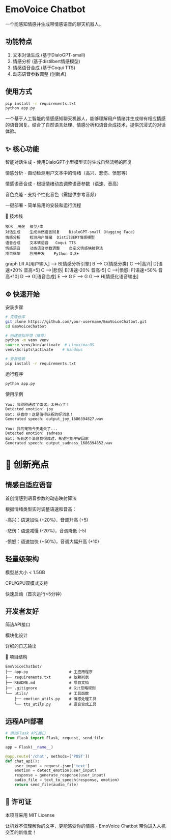 # EmoVoice Chatbot

一个能感知情感并生成带情感语音的聊天机器人。

## 功能特点
1. 文本对话生成 (基于DialoGPT-small)
2. 情感分析 (基于distilbert情感模型)
3. 情感语音合成 (基于Coqui TTS)
4. 动态语音参数调整 (创新点)

## 使用方式
```bash
pip install -r requirements.txt
python app.py
```

一个基于人工智能的情感感知聊天机器人，能够理解用户情绪并生成带有相应情感的语音回复。结合了自然语言处理、情感分析和语音合成技术，提供沉浸式的对话体验。

## ✨ 核心功能
智能对话生成 - 使用DialoGPT小型模型实时生成自然流畅的回复

情感分析 - 自动检测用户文本中的情绪（高兴、悲伤、愤怒等）

情感语音合成 - 根据情绪动态调整语音参数（语速、音高）

音色克隆 - 支持个性化音色（需提供参考音频）

一键部署 - 简单易用的安装和运行流程

🚀 技术栈
```text
技术	用途	模型/库
对话生成	生成自然语言回复	DialoGPT-small (Hugging Face)
情感分析	检测用户情绪	DistilBERT情感模型
语音合成	文本转语音	Coqui TTS
情感语音	动态语音参数调整	自定义情感映射算法
项目框架	应用开发	Python 3.8+
```
graph LR
A[用户输入] --> B[情感分析引擎]
B --> C{情感分类}
C -->|高兴| D[语速+20% 音高+5]
C -->|悲伤| E[语速-20% 音高-5]
C -->|愤怒| F[语速+50% 音高+10]
D --> G[语音合成]
E --> G
F --> G
G --> H[情感化语音输出]

## ⚙️ 快速开始
安装步骤
```bash
# 克隆仓库
git clone https://github.com/your-username/EmoVoiceChatbot.git
cd EmoVoiceChatbot

# 创建虚拟环境（推荐）
python -m venv venv
source venv/bin/activate  # Linux/macOS
venv\Scripts\activate    # Windows

# 安装依赖
pip install -r requirements.txt
```
运行程序
```bash
python app.py
```
使用示例
```text
You: 我刚刚通过了面试，太开心了！
Detected emotion: joy
Bot: 恭喜你！这是值得庆祝的好消息！
Generated speech: output_joy_1686394827.wav

You: 我的宠物今天走失了...
Detected emotion: sadness
Bot: 听到这个消息我很难过，希望它能平安回家
Generated speech: output_sadness_1686394852.wav
```
# 🎯 创新亮点
## 情感自适应语音

首创情感到语音参数的动态映射算法

根据情绪类型实时调整语速和音高：

 -高兴：语速加快 (+20%)，音调升高 (+5)

 -悲伤：语速减慢 (-20%)，音调降低 (-5)

 -愤怒：语速加快 (+50%)，音调大幅升高 (+10)

## 轻量级架构

模型总大小 < 1.5GB

CPU/GPU双模式支持

快速启动（首次运行<5分钟）

## 开发者友好

简洁API接口

模块化设计

详细的日志输出

📁 项目结构
```text
EmoVoiceChatbot/
├── app.py                  # 主应用程序
├── requirements.txt        # 依赖列表
├── README.md               # 项目文档
├── .gitignore              # Git忽略规则
└── utils/                  # 工具函数
    ├── emotion_utils.py    # 情感处理工具
    └── tts_utils.py        # 语音合成工具
```
## 远程API部署
```python
# 添加Flask API接口
from flask import Flask, request, send_file

app = Flask(__name__)

@app.route('/chat', methods=['POST'])
def chat_api():
    user_input = request.json['text']
    emotion = detect_emotion(user_input)
    response = generate_response(user_input)
    audio_file = text_to_speech(response, emotion)
    return send_file(audio_file)
```

## 📜 许可证
本项目采用 MIT License


让机器不仅理解你的文字，更能感受你的情感 - EmoVoice Chatbot 带你进入人机交互的新维度！